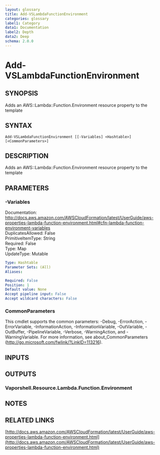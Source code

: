 ```yaml
---
layout: glossary
title: Add-VSLambdaFunctionEnvironment
categories: glossary
label1: Category
data1: Documentation
label2: Depth
data2: Deep
schema: 2.0.0
---
```


# Add-VSLambdaFunctionEnvironment

## SYNOPSIS
Adds an AWS::Lambda::Function.Environment resource property to the template

## SYNTAX

```
Add-VSLambdaFunctionEnvironment [[-Variables] <Hashtable>] [<CommonParameters>]
```

## DESCRIPTION
Adds an AWS::Lambda::Function.Environment resource property to the template

## PARAMETERS

### -Variables
Documentation: http://docs.aws.amazon.com/AWSCloudFormation/latest/UserGuide/aws-properties-lambda-function-environment.html#cfn-lambda-function-environment-variables    
DuplicatesAllowed: False    
PrimitiveItemType: String    
Required: False    
Type: Map    
UpdateType: Mutable

```yaml
Type: Hashtable
Parameter Sets: (All)
Aliases:

Required: False
Position: 1
Default value: None
Accept pipeline input: False
Accept wildcard characters: False
```

### CommonParameters
This cmdlet supports the common parameters: -Debug, -ErrorAction, -ErrorVariable, -InformationAction, -InformationVariable, -OutVariable, -OutBuffer, -PipelineVariable, -Verbose, -WarningAction, and -WarningVariable.
For more information, see about_CommonParameters (http://go.microsoft.com/fwlink/?LinkID=113216).

## INPUTS

## OUTPUTS

### Vaporshell.Resource.Lambda.Function.Environment

## NOTES

## RELATED LINKS

[http://docs.aws.amazon.com/AWSCloudFormation/latest/UserGuide/aws-properties-lambda-function-environment.html](http://docs.aws.amazon.com/AWSCloudFormation/latest/UserGuide/aws-properties-lambda-function-environment.html)

